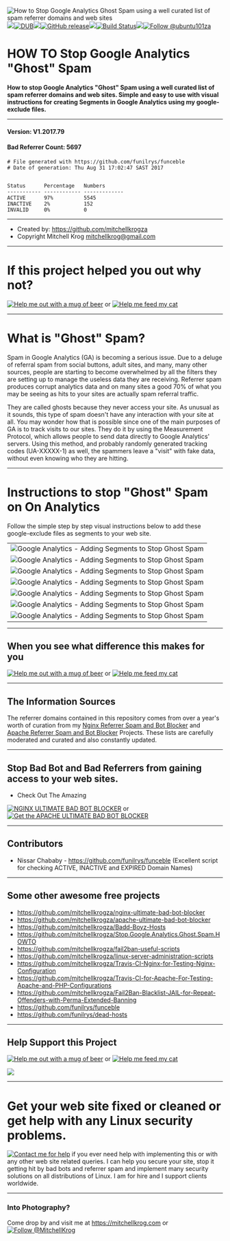 <img src="https://github.com/mitchellkrogza/Stop.Google.Analytics.Ghost.Spam.HOWTO/blob/master/.assets/stop-google-analytics-ghost-spam.png" alt="How to Stop Google Analytics Ghost Spam using a well curated list of spam referrer domains and web sites"/><img src="https://github.com/mitchellkrogza/Stop.Google.Analytics.Ghost.Spam.HOWTO/blob/master/.assets/spacer.jpg"/>[![DUB](https://img.shields.io/dub/l/vibe-d.svg)](https://github.com/mitchellkrogza/Stop.Google.Analytics.Ghost.Spam.HOWTO/blob/master/LICENSE.md)<img src="https://github.com/mitchellkrogza/Stop.Google.Analytics.Ghost.Spam.HOWTO/blob/master/.assets/spacer.jpg"/>[![GitHub release](https://img.shields.io/github/release/mitchellkrogza/Stop.Google.Analytics.Ghost.Spam.HOWTO.svg)](https://github.com/mitchellkrogza/Stop.Google.Analytics.Ghost.Spam.HOWTO/releases/latest)<img src="https://github.com/mitchellkrogza/Stop.Google.Analytics.Ghost.Spam.HOWTO/blob/master/.assets/spacer.jpg"/>[![Build Status](https://travis-ci.org/mitchellkrogza/Stop.Google.Analytics.Ghost.Spam.HOWTO.svg?branch=master)](https://travis-ci.org/mitchellkrogza/Stop.Google.Analytics.Ghost.Spam.HOWTO)<img src="https://github.com/mitchellkrogza/Stop.Google.Analytics.Ghost.Spam.HOWTO/blob/master/.assets/spacer.jpg"/><a href='https://twitter.com/ubuntu101za'><img src='https://img.shields.io/twitter/follow/ubuntu101za.svg?style=social&label=Follow' alt='Follow @ubuntu101za'></a>

# HOW TO Stop Google Analytics "Ghost" Spam

**How to stop Google Analytics "Ghost" Spam using a well curated list of spam referrer domains and web sites. Simple and easy to use with visual instructions for creating Segments in Google Analytics using my google-exclude files.**

_______________
#### Version: V1.2017.79
#### Bad Referrer Count: 5697
```
# File generated with https://github.com/funilrys/funceble
# Date of generation: Thu Aug 31 17:02:47 SAST 2017


Status      Percentage   Numbers     
----------- ------------ -------------
ACTIVE      97%          5545        
INACTIVE    2%           152         
INVALID     0%           0           
```
____________________

- Created by: https://github.com/mitchellkrogza
- Copyright Mitchell Krog <mitchellkrog@gmail.com>
*******************************************************
# If this project helped you out why not?
[![Help me out with a mug of beer](https://img.shields.io/badge/Help%20-%20me%20out%20with%20a%20mug%20of%20%F0%9F%8D%BA-blue.svg)](https://paypal.me/mitchellkrog/) or [![Help me feed my cat](https://img.shields.io/badge/Help%20-%20me%20feed%20my%20hungry%20cat%20%F0%9F%98%B8-blue.svg)](https://paypal.me/mitchellkrog/)
*******************************************************
# What is "Ghost" Spam?

Spam in Google Analytics (GA) is becoming a serious issue. Due to a deluge of referral spam from social buttons, adult sites, and many, many other sources, people are starting to become overwhelmed by all the filters they are setting up to manage the useless data they are receiving. Referrer spam produces corrupt analytics data and on many sites a good 70% of what you may be seeing as hits to your sites are actually spam referral traffic. 

They are called ghosts because they never access your site. As unusual as it sounds, this type of spam doesn't have any interaction with your site at all. You may wonder how that is possible since one of the main purposes of GA is to track visits to our sites. They do it by using the Measurement Protocol, which allows people to send data directly to Google Analytics' servers. Using this method, and probably randomly generated tracking codes (UA-XXXXX-1) as well, the spammers leave a "visit" with fake data, without even knowing who they are hitting.
*******************************************************
# Instructions to stop "Ghost" Spam on On Analytics

Follow the simple step by step visual instructions below to add these google-exclude files as segments to your web site.

<table style="width:100%;margin:0;">
  <tr>
    <td align="left"><img src="https://github.com/mitchellkrogza/Stop.Google.Analytics.Ghost.Spam.HOWTO/blob/master/.assets/google-analytics-ghost-spam-01.jpg" alt="Google Analytics - Adding Segments to Stop Ghost Spam"/></td>
  </tr>
  <tr>
    <td align="left"><img src="https://github.com/mitchellkrogza/Stop.Google.Analytics.Ghost.Spam.HOWTO/blob/master/.assets/google-analytics-ghost-spam-02.jpg" alt="Google Analytics - Adding Segments to Stop Ghost Spam"/></td>
  </tr>
  <tr>
    <td align="left"><img src="https://github.com/mitchellkrogza/Stop.Google.Analytics.Ghost.Spam.HOWTO/blob/master/.assets/google-analytics-ghost-spam-03.jpg" alt="Google Analytics - Adding Segments to Stop Ghost Spam"/></td>
  </tr>
  <tr>
    <td align="left"><img src="https://github.com/mitchellkrogza/Stop.Google.Analytics.Ghost.Spam.HOWTO/blob/master/.assets/google-analytics-ghost-spam-04.jpg" alt="Google Analytics - Adding Segments to Stop Ghost Spam"/></td>
  </tr>
  <tr>
    <td align="left"><img src="https://github.com/mitchellkrogza/Stop.Google.Analytics.Ghost.Spam.HOWTO/blob/master/.assets/google-analytics-ghost-spam-05.jpg" alt="Google Analytics - Adding Segments to Stop Ghost Spam"/></td>
  </tr>
  <tr>
    <td align="left"><img src="https://github.com/mitchellkrogza/Stop.Google.Analytics.Ghost.Spam.HOWTO/blob/master/.assets/google-analytics-ghost-spam-06.jpg" alt="Google Analytics - Adding Segments to Stop Ghost Spam"/></td>
  </tr>
  <tr>
    <td align="left"><img src="https://github.com/mitchellkrogza/Stop.Google.Analytics.Ghost.Spam.HOWTO/blob/master/.assets/google-analytics-ghost-spam-07.jpg" alt="Google Analytics - Adding Segments to Stop Ghost Spam"/></td>
  </tr>
</table>    

*******************************************************

## When you see what difference this makes for you 

[![Help me out with a mug of beer](https://img.shields.io/badge/Help%20-%20me%20out%20with%20a%20mug%20of%20%F0%9F%8D%BA-blue.svg)](https://paypal.me/mitchellkrog/) or [![Help me feed my cat](https://img.shields.io/badge/Help%20-%20me%20feed%20my%20hungry%20cat%20%F0%9F%98%B8-blue.svg)](https://paypal.me/mitchellkrog/)

*******************************************************
## The Information Sources

The referrer domains contained in this repository comes from over a year's worth of curation from my <a href="https://github.com/mitchellkrogza/nginx-ultimate-bad-bot-blocker">Nginx Referrer Spam and Bot Blocker</a> and <a href="https://github.com/mitchellkrogza/apache-ultimate-bad-bot-blocker">Apache Referrer Spam and Bot Blocker</a> Projects. These lists are carefully moderated and curated and also constantly updated.
*******************************************************
## Stop Bad Bot and Bad Referrers from gaining access to your web sites.

- Check Out The Amazing

[![NGINX ULTIMATE BAD BOT BLOCKER](https://img.shields.io/badge/NGINX%20-%20ULTIMATE%20BAD%20BOT%20BLOCKER%20%E2%9B%94-blue.svg)](https://github.com/mitchellkrogza/nginx-ultimate-bad-bot-blocker)
or [![Get the APACHE ULTIMATE BAD BOT BLOCKER](https://img.shields.io/badge/APACHE%20-%20ULTIMATE%20BAD%20BOT%20BLOCKER%20%E2%9B%94-blue.svg)](https://github.com/mitchellkrogza/apache-ultimate-bad-bot-blocker)
************************************************
## Contributors

- Nissar Chababy - https://github.com/funilrys/funceble (Excellent script for checking ACTIVE, INACTIVE and EXPIRED Domain Names)
************************************************
## Some other awesome free projects

- https://github.com/mitchellkrogza/nginx-ultimate-bad-bot-blocker
- https://github.com/mitchellkrogza/apache-ultimate-bad-bot-blocker
- https://github.com/mitchellkrogza/Badd-Boyz-Hosts
- https://github.com/mitchellkrogza/Stop.Google.Analytics.Ghost.Spam.HOWTO
- https://github.com/mitchellkrogza/fail2ban-useful-scripts
- https://github.com/mitchellkrogza/linux-server-administration-scripts
- https://github.com/mitchellkrogza/Travis-CI-Nginx-for-Testing-Nginx-Configuration
- https://github.com/mitchellkrogza/Travis-CI-for-Apache-For-Testing-Apache-and-PHP-Configurations
- https://github.com/mitchellkrogza/Fail2Ban-Blacklist-JAIL-for-Repeat-Offenders-with-Perma-Extended-Banning
- https://github.com/funilrys/funceble
- https://github.com/funilrys/dead-hosts
************************************************
## Help Support this Project

[![Help me out with a mug of beer](https://img.shields.io/badge/Help%20-%20me%20out%20with%20a%20mug%20of%20%F0%9F%8D%BA-blue.svg)](https://paypal.me/mitchellkrog/) or [![Help me feed my cat](https://img.shields.io/badge/Help%20-%20me%20feed%20my%20hungry%20cat%20%F0%9F%98%B8-blue.svg)](https://paypal.me/mitchellkrog/)

<img src="https://github.com/mitchellkrogza/Stop.Google.Analytics.Ghost.Spam.HOWTO/blob/master/.assets/zuko.png"/>

************************************************
# Get your web site fixed or cleaned or get help with any Linux security problems.

[![Contact me for help](https://img.shields.io/badge/Contact%20-%20me%20for%20help%20%F0%9F%9A%91-blue.svg)](mailto:mitchellkrog@gmail.com) if you ever need help with implementing this or with any other web site related queries. I can help you secure your site, stop it getting hit by bad bots and referrer spam and implement many security solutions on all distributions of Linux. I am for hire and I support clients worldwide.
************************************************
### Into Photography?

Come drop by and visit me at https://mitchellkrog.com or <a href='https://twitter.com/MitchellKrog'><img src='https://img.shields.io/twitter/follow/MitchellKrog.svg?style=social&label=Follow' alt='Follow @MitchellKrog'></a>
